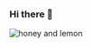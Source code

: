### Hi there 👋

<!--
**ShanFalk/ShanFalk** is a ✨ _special_ ✨ repository because its `README.md` (this file) appears on your GitHub profile.

Here are some ideas to get you started:

- 🔭 I’m currently working on ...
- 🌱 I’m currently learning ...
- 👯 I’m looking to collaborate on ...
- 🤔 I’m looking for help with ...
- 💬 Ask me about ...
- 📫 How to reach me: ...
- 😄 Pronouns: ...
- ⚡ Fun fact: ...
-->

<img src=https://user-images.githubusercontent.com/99137811/180052602-146230af-0457-4494-bac7-0bf8f7897e21.jpg alt='honey and lemon' />
